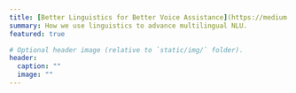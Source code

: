 ```yaml
---
title: [Better Linguistics for Better Voice Assistance](https://medium.com/mosaix/better-linguistics-for-better-voice-assistance-db1402dccb58)
summary: How we use linguistics to advance multilingual NLU.
featured: true

# Optional header image (relative to `static/img/` folder).
header:
  caption: ""
  image: ""
---
```

